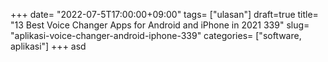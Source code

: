 +++
date= "2022-07-5T17:00:00+09:00"
tags= ["ulasan"]
draft=true
title= "13 Best Voice Changer Apps for Android and iPhone in 2021        339"
slug= "aplikasi-voice-changer-android-iphone-339"
categories= ["software, aplikasi"]
+++
asd
